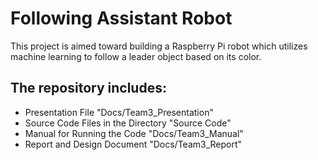 # Following Assistant Robot
This project is aimed toward building a Raspberry Pi robot which utilizes machine learning to follow a leader object based on its color.



## The repository includes:
- Presentation File "Docs/Team3_Presentation"
- Source Code Files in the Directory "Source Code"
- Manual for Running the Code "Docs/Team3_Manual"
- Report and Design Document "Docs/Team3_Report"
